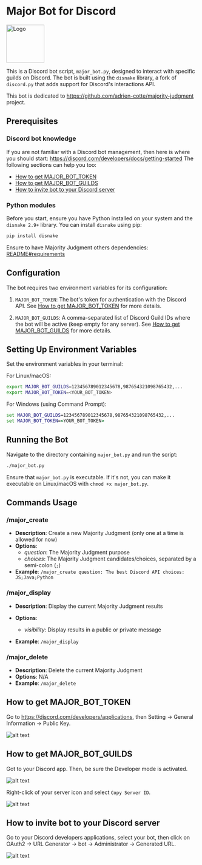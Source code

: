 # Major Bot for Discord

<img src="../img/logo.png" alt="Logo" width="100"/>

This is a Discord bot script, `major_bot.py`, designed to interact with specific guilds on 
Discord. The bot is built using the `disnake` library, a fork of `discord.py` that adds 
support for Discord's interactions API.

This bot is dedicated to https://github.com/adrien-cotte/majority-judgment project.

## Prerequisites

### Discord bot knowledge

If you are not familiar with a Discord bot management, then here is where you should start: https://discord.com/developers/docs/getting-started
The following sections can help you too:
- [How to get MAJOR_BOT_TOKEN](#how-to-get-major_bot_token)
- [How to get MAJOR_BOT_GUILDS](#how-to-get-major_bot_guilds)
- [How to invite bot to your Discord server](#how-to-invite-bot-to-your-discord-server)

### Python modules

Before you start, ensure you have Python installed on your system and the `disnake 2.9+`
library. You can install `disnake` using pip:

```bash
pip install disnake
```

Ensure to have Majority Judgment others dependencies: [README#requirements](../README.md#requirements)

## Configuration

The bot requires two environment variables for its configuration:

1. `MAJOR_BOT_TOKEN`: The bot's token for authentication with the Discord API. See [How to get MAJOR_BOT_TOKEN](#how-to-get-major_bot_token) for more details.

2. `MAJOR_BOT_GUILDS`: A comma-separated list of Discord Guild IDs where the bot will be 
active (keep empty for any server). See [How to get MAJOR_BOT_GUILDS](#how-to-get-major_bot_guilds) for more details.

## Setting Up Environment Variables

Set the environment variables in your terminal:

For Linux/macOS:

```bash
export MAJOR_BOT_GUILDS=123456789012345678,987654321098765432,...
export MAJOR_BOT_TOKEN=<YOUR_BOT_TOKEN>
```

For Windows (using Command Prompt):

```cmd
set MAJOR_BOT_GUILDS=123456789012345678,987654321098765432,...
set MAJOR_BOT_TOKEN=<YOUR_BOT_TOKEN>
```

## Running the Bot

Navigate to the directory containing `major_bot.py` and run the script:

```bash
./major_bot.py
```

Ensure that `major_bot.py` is executable. If it's not, you can make it executable on 
Linux/macOS with `chmod +x major_bot.py`.

## Commands Usage

### /major_create
- **Description**: Create a new Majority Judgment (only one at a time is allowed for now)
- **Options**:
  - *question*: The Majority Judgment purpose
  - *choices*: The Majority Judgment candidates/choices, separated by a semi-colon (`;`)
- **Example**: `/major_create question: The best Discord API choices: JS;Java;Python`

### /major_display
- **Description**: Display the current Majority Judgment results
- **Options**:
  - *visibility*: Display results in a public or private message

- **Example**: `/major_display`

### /major_delete
- **Description**: Delete the current Majority Judgment
- **Options**: N/A
- **Example**: `/major_delete`

## How to get MAJOR_BOT_TOKEN

Go to https://discord.com/developers/applications, then Setting -> General Information -> Public Key.

![alt text](img/discord-bot_token_example.png)

## How to get MAJOR_BOT_GUILDS

Got to your Discord app.
Then, be sure the Developer mode is activated.

![alt text](img/discord-bot_dev_example.png)

Right-click of your server icon and select `Copy Server ID`.

![alt text](img/discord-bot_guild_id_example.png)

## How to invite bot to your Discord server

Go to your Discord developers applications, select your bot, then click on OAuth2 -> URL Generator -> bot -> Administrator -> Generated URL.

![alt text](img/discord-bot_url_example.png)